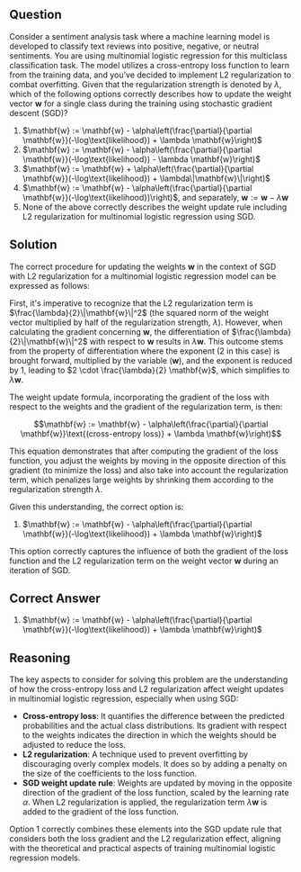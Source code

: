 ## Question
Consider a sentiment analysis task where a machine learning model is developed to classify text reviews into positive, negative, or neutral sentiments. You are using multinomial logistic regression for this multiclass classification task. The model utilizes a cross-entropy loss function to learn from the training data, and you've decided to implement L2 regularization to combat overfitting. Given that the regularization strength is denoted by $\lambda$, which of the following options correctly describes how to update the weight vector $\mathbf{w}$ for a single class during the training using stochastic gradient descent (SGD)?

1. $\mathbf{w} := \mathbf{w} - \alpha\left(\frac{\partial}{\partial \mathbf{w}}(-\log\text{likelihood}) + \lambda \mathbf{w}\right)$
2. $\mathbf{w} := \mathbf{w} - \alpha\left(\frac{\partial}{\partial \mathbf{w}}(-\log\text{likelihood}) - \lambda \mathbf{w}\right)$
3. $\mathbf{w} := \mathbf{w} + \alpha\left(\frac{\partial}{\partial \mathbf{w}}(-\log\text{likelihood}) + \lambda\|\mathbf{w}\|\right)$
4. $\mathbf{w} := \mathbf{w} - \alpha\left(\frac{\partial}{\partial \mathbf{w}}(-\log\text{likelihood})\right)$, and separately, $\mathbf{w} := \mathbf{w} - \lambda \mathbf{w}$
5. None of the above correctly describes the weight update rule including L2 regularization for multinomial logistic regression using SGD.

## Solution

The correct procedure for updating the weights $\mathbf{w}$ in the context of SGD with L2 regularization for a multinomial logistic regression model can be expressed as follows:

First, it's imperative to recognize that the L2 regularization term is $\frac{\lambda}{2}\|\mathbf{w}\|^2$ (the squared norm of the weight vector multiplied by half of the regularization strength, $\lambda$). However, when calculating the gradient concerning $\mathbf{w}$, the differentiation of $\frac{\lambda}{2}\|\mathbf{w}\|^2$ with respect to $\mathbf{w}$ results in $\lambda \mathbf{w}$. This outcome stems from the property of differentiation where the exponent (2 in this case) is brought forward, multiplied by the variable ($\mathbf{w}$), and the exponent is reduced by 1, leading to $2 \cdot \frac{\lambda}{2} \mathbf{w}$, which simplifies to $\lambda \mathbf{w}$.

The weight update formula, incorporating the gradient of the loss with respect to the weights and the gradient of the regularization term, is then:

$$\mathbf{w} := \mathbf{w} - \alpha\left(\frac{\partial}{\partial \mathbf{w}}\text{(cross-entropy loss)} + \lambda \mathbf{w}\right)$$

This equation demonstrates that after computing the gradient of the loss function, you adjust the weights by moving in the opposite direction of this gradient (to minimize the loss) and also take into account the regularization term, which penalizes large weights by shrinking them according to the regularization strength $\lambda$.

Given this understanding, the correct option is:

1. $\mathbf{w} := \mathbf{w} - \alpha\left(\frac{\partial}{\partial \mathbf{w}}(-\log\text{likelihood}) + \lambda \mathbf{w}\right)$

This option correctly captures the influence of both the gradient of the loss function and the L2 regularization term on the weight vector $\mathbf{w}$ during an iteration of SGD.

## Correct Answer

1. $\mathbf{w} := \mathbf{w} - \alpha\left(\frac{\partial}{\partial \mathbf{w}}(-\log\text{likelihood}) + \lambda \mathbf{w}\right)$

## Reasoning

The key aspects to consider for solving this problem are the understanding of how the cross-entropy loss and L2 regularization affect weight updates in multinomial logistic regression, especially when using SGD:

- **Cross-entropy loss**: It quantifies the difference between the predicted probabilities and the actual class distributions. Its gradient with respect to the weights indicates the direction in which the weights should be adjusted to reduce the loss.
- **L2 regularization**: A technique used to prevent overfitting by discouraging overly complex models. It does so by adding a penalty on the size of the coefficients to the loss function.
- **SGD weight update rule**: Weights are updated by moving in the opposite direction of the gradient of the loss function, scaled by the learning rate $\alpha$. When L2 regularization is applied, the regularization term $\lambda \mathbf{w}$ is added to the gradient of the loss function.

Option 1 correctly combines these elements into the SGD update rule that considers both the loss gradient and the L2 regularization effect, aligning with the theoretical and practical aspects of training multinomial logistic regression models.